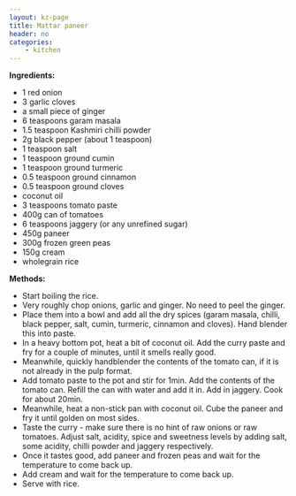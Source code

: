 ```yaml
---
layout: kz-page
title: Mattar paneer
header: no
categories:
    - kitchen
---
```


**Ingredients:**

* 1 red onion
* 3 garlic cloves
* a small piece of ginger
* 6 teaspoons garam masala
* 1.5 teaspoon Kashmiri chilli powder
* 2g black pepper (about 1 teaspoon)
* 1 teaspoon salt
* 1 teaspoon ground cumin
* 1 teaspoon ground turmeric
* 0.5 teaspoon ground cinnamon
* 0.5 teaspoon ground cloves
<nbsp></nbsp>
* coconut oil
* 3 teaspoons tomato paste
* 400g can of tomatoes
* 6 teaspoons jaggery (or any unrefined sugar)
* 450g paneer
* 300g frozen green peas
* 150g cream
<nbsp></nbsp>
* wholegrain rice

**Methods:**

* Start boiling the rice.
* Very roughly chop onions, garlic and ginger. No need to peel the ginger.
* Place them into a bowl and add all the dry spices (garam masala, chilli, black pepper, salt, cumin, turmeric, cinnamon and cloves). Hand blender this into paste.
* In a heavy bottom pot, heat a bit of coconut oil. Add the curry paste and fry for a couple of minutes, until it smells really good. 
* Meanwhile, quickly handblender the contents of the tomato can, if it is not already in the pulp format.
* Add tomato paste to the pot and stir for 1min. Add the contents of the tomato can. Refill the can with water and add it in. Add in jaggery. Cook for about 20min.
* Meanwhile, heat a non-stick pan with coconut oil. Cube the paneer and fry it until golden on most sides.
* Taste the curry - make sure there is no hint of raw onions or raw tomatoes. Adjust salt, acidity, spice and sweetness levels by adding salt, some acidity, chilli powder and jaggery respectively.
* Once it tastes good, add paneer and frozen peas and wait for the temperature to come back up.
* Add cream and wait for the temperature to come back up.
* Serve with rice.
